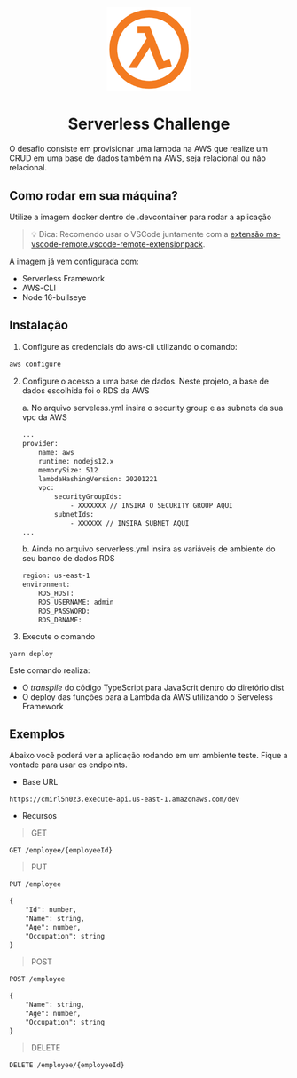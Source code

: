 <div align="center"> 
    <img src="assets/images/lambda.png" alt="Logo" width="30%">
    <h1 align="center">Serverless Challenge</h1>
</div>
<p>O desafio consiste em provisionar uma lambda na AWS que realize um CRUD em uma base de dados também na AWS, seja relacional ou não relacional.</p>

## Como rodar em sua máquina?

Utilize a imagem docker dentro de .devcontainer para rodar a aplicação


> :bulb: Dica: Recomendo usar o VSCode juntamente com a <a href="https://marketplace.visualstudio.com/items?itemName=ms-vscode-remote.remote-containers">extensão ms-vscode-remote.vscode-remote-extensionpack</a>.

A imagem já vem configurada com:
* Serverless Framework
* AWS-CLI
* Node 16-bullseye

## Instalação

1. Configure as credenciais do aws-cli utilizando o comando:
```sh
aws configure
```
2. Configure o acesso a uma base de dados. Neste projeto, a base de dados escolhida foi o RDS da AWS

    a. No arquivo serveless.yml insira o security group e as subnets da sua vpc da AWS
    ```
    ...
    provider:
        name: aws
        runtime: nodejs12.x
        memorySize: 512
        lambdaHashingVersion: 20201221
        vpc:
            securityGroupIds:
                - XXXXXXX // INSIRA O SECURITY GROUP AQUI
            subnetIds:
                - XXXXXX // INSIRA SUBNET AQUI
    ...
    ```
    b. Ainda no arquivo serverless.yml insira as variáveis de ambiente do seu banco de dados RDS
    ```
    region: us-east-1
    environment:
        RDS_HOST: 
        RDS_USERNAME: admin
        RDS_PASSWORD: 
        RDS_DBNAME: 

    ```
3. Execute o comando 
```
yarn deploy
```

Este comando realiza:
* O _transpile_ do código TypeScript para JavaScrit dentro do diretório dist
* O deploy das funções para a Lambda da AWS utilizando o Serveless Framework

## Exemplos

Abaixo você poderá ver a aplicação rodando em um ambiente teste. Fique a vontade para usar os endpoints.

* Base URL
```
https://cmirl5n0z3.execute-api.us-east-1.amazonaws.com/dev
```
* Recursos

>GET
```
GET /employee/{employeeId}
```

>PUT

```
PUT /employee
```

```
{
	"Id": number,
	"Name": string,
	"Age": number,
	"Occupation": string
}
```
>POST

```
POST /employee
```

```
{
	"Name": string,
	"Age": number,
	"Occupation": string
}
```
>DELETE
```
DELETE /employee/{employeeId}
```

